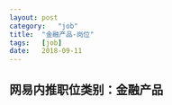 ```yaml
---
layout:	post
category:	"job"
title:	"金融产品-岗位"
tags:	[job]
date:	2018-09-11
---
```

## 网易内推职位类别：金融产品
